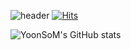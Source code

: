 ![header](https://capsule-render.vercel.app/api?type=transparent&color=auto&height=300&section=header&text=It's%20my%20git📌&fontColor=0000FF&fontSize=50&fontAlign=83)
[![Hits](https://hits.seeyoufarm.com/api/count/incr/badge.svg?url=https%3A%2F%2Fgithub.com%2FYoonSoM&count_bg=%230000FF&title_bg=%230000FF&icon=&icon_color=%23000000&title=Nice+2+see+U&edge_flat=false)](https://hits.seeyoufarm.com)

![YoonSoM's GitHub stats](https://github-readme-stats.vercel.app/api?username=YoonSoM&show_icons=true&theme=tokyonight)


